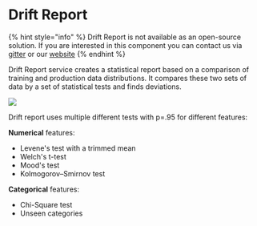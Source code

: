 # Drift Report

{% hint style="info" %}
Drift Report is not available as an open-source solution. If you are
interested in this component you can contact us via [gitter](https://gitter.im/Hydrospheredata/hydro-serving)
or our [website](https://hydrosphere.io)
{% endhint %}

Drift Report service creates a statistical report based on a comparison of training and
production data distributions. It compares these two sets of data by a set of statistical
tests and finds deviations. 

![](.../drift_report_screenshot.png) 

Drift report uses multiple different tests with p=.95 for different features:
 
__Numerical__ features:

* Levene's test with a trimmed mean 
* Welch's t-test
* Mood's test
* Kolmogorov–Smirnov test

__Categorical__ features:

* Chi-Square test
* Unseen categories